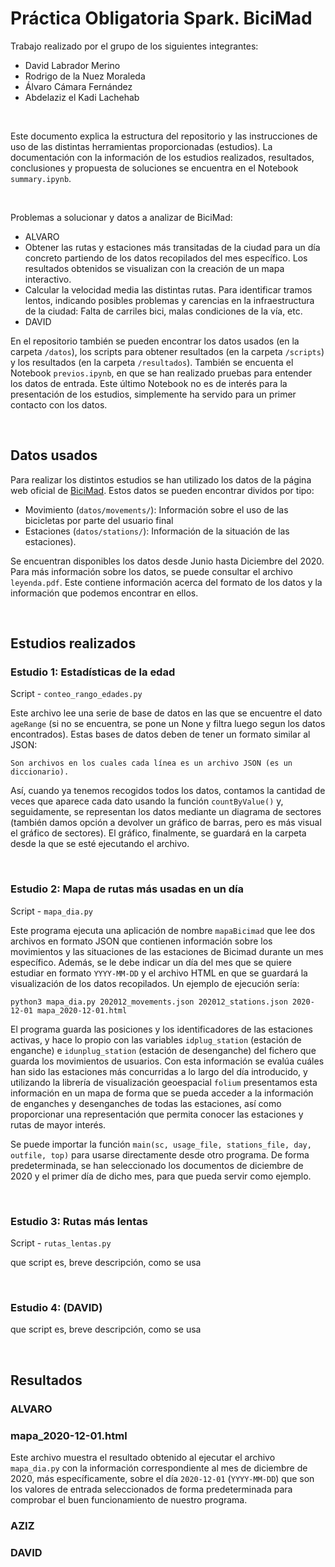 # Práctica Obligatoria Spark. BiciMad

Trabajo realizado por el grupo de los siguientes integrantes: 
- David Labrador Merino
- Rodrigo de la Nuez Moraleda
- Álvaro Cámara Fernández 
- Abdelaziz el Kadi Lachehab

<br>

Este documento explica la estructura del repositorio y las instrucciones de uso de las distintas herramientas proporcionadas (estudios). La documentación con la información de los estudios realizados, resultados, conclusiones y propuesta de soluciones se encuentra en el Notebook ``summary.ipynb``.

<br>

Problemas a solucionar y datos a analizar de BiciMad:
* ALVARO
* Obtener las rutas y estaciones más transitadas de la ciudad para un día concreto partiendo de los datos recopilados del mes específico. Los resultados obtenidos se visualizan con la creación de un mapa interactivo.
* Calcular la velocidad media las distintas rutas. Para identificar tramos lentos, indicando posibles problemas y carencias en la infraestructura de la ciudad: Falta de carriles bici, malas condiciones de la vía, etc.
* DAVID

En el repositorio también se pueden encontrar los datos usados (en la carpeta ``/datos``), los scripts para obtener resultados (en la carpeta ``/scripts``) y los resultados (en la carpeta ``/resultados``). También se encuenta el Notebook ``previos.ipynb``, en que se han realizado pruebas para entender los datos de entrada. Este último Notebook no es de interés para la presentación de los estudios, simplemente ha servido para un primer contacto con los datos. 

<br>

## Datos usados

Para realizar los distintos estudios se han utilizado los datos de la página web oficial de [BiciMad](https://opendata.emtmadrid.es/Datos-estaticos/Datos-generales-(1)). Estos datos se pueden encontrar dividos por tipo: 

* Movimiento (``datos/movements/``): Información sobre el uso de las bicicletas por parte del usuario final
* Estaciones (``datos/stations/``): Información de la situación de las estaciones). 

Se encuentran disponibles los datos desde Junio hasta Diciembre del 2020. Para más información sobre los datos, se puede consultar el archivo `leyenda.pdf`. Este contiene información acerca del formato de los datos y la información que podemos encontrar en ellos.

<br>

## Estudios realizados

### Estudio 1: Estadísticas de la edad

Script - `conteo_rango_edades.py`

Este archivo lee una serie de base de datos en las que se encuentre el dato `ageRange` (si no se encuentra, se pone un None y filtra luego segun los datos encontrados). Estas bases de datos deben de tener un formato similar al JSON:

	Son archivos en los cuales cada línea es un archivo JSON (es un diccionario).

Así, cuando ya tenemos recogidos todos los datos, contamos la cantidad de veces que aparece cada dato usando la función `countByValue()` y, seguidamente, se representan los datos mediante un diagrama de sectores (también damos opción a devolver un gráfico de barras, pero es más visual el gráfico de sectores). El gráfico, finalmente, se guardará en la carpeta desde la que se esté ejecutando el archivo.

<br>

### Estudio 2: Mapa de rutas más usadas en un día

Script - `mapa_dia.py`

Este programa ejecuta una aplicación de nombre `mapaBicimad` que lee dos archivos en formato JSON que contienen información sobre los movimientos y las situaciones de las estaciones de Bicimad durante un mes específico. Además, se le debe indicar un día del mes que se quiere estudiar en formato `YYYY-MM-DD` y el archivo HTML en que se guardará la visualización de los datos recopilados. Un ejemplo de ejecución sería:

`python3 mapa_dia.py 202012_movements.json 202012_stations.json 2020-12-01 mapa_2020-12-01.html`

El programa guarda las posiciones y los identificadores de las estaciones activas, y hace lo propio con las variables `idplug_station` (estación de enganche) e `idunplug_station` (estación de desenganche) del fichero que guarda los movimientos de usuarios. Con esta información se evalúa cuáles han sido las estaciones más concurridas a lo largo del día introducido, y utilizando la librería de visualización geoespacial `folium` presentamos esta información en un mapa de forma que se pueda acceder a la información de enganches y desenganches de todas las estaciones, así como proporcionar una representación que permita conocer las estaciones y rutas de mayor interés. 

Se puede importar la función `main(sc, usage_file, stations_file, day, outfile, top)` para usarse directamente desde otro programa. De forma predeterminada, se han seleccionado los documentos de diciembre de 2020 y el primer día de dicho mes, para que pueda servir como ejemplo.

<br>

### Estudio 3: Rutas más lentas

Script - `rutas_lentas.py`

que script es, breve descripción, como se usa

<br>

### Estudio 4: (DAVID)

que script es, breve descripción, como se usa

<br>

## Resultados

### ALVARO

### mapa_2020-12-01.html

Este archivo muestra el resultado obtenido al ejecutar el archivo `mapa_dia.py` con la información correspondiente al mes de diciembre de 2020, más específicamente, sobre el día `2020-12-01` (`YYYY-MM-DD`) que son los valores de entrada seleccionados de forma predeterminada para comprobar el buen funcionamiento de nuestro programa.

### AZIZ

### DAVID

<br>

